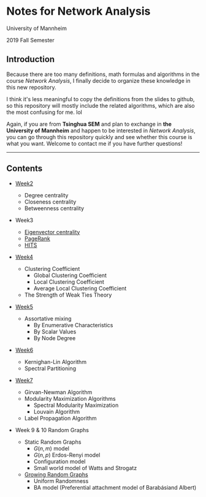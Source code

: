# Notes for Network Analysis

University of Mannheim

2019 Fall Semester

## Introduction

Because there are too many definitions, math formulas and algorithms in the course *Network Analysis*,  I finally decide to organize these knowledge in this new repository. 

I think it's less meaningful to copy the definitions from the slides to github, so this repository will mostly include the related algorithms, which are also the most confusing for me. lol

Again, if you are from **Tsinghua SEM** and plan to exchange in **the University of Mannheim** and happen to be interested in *Network Analysis*, you can go through this repository quickly and see whether this course is what you want. Welcome to contact me if you have further questions! 

---

## Contents

- [Week2](week2/Degree_closeness_betweenness_centrality.md)
    - Degree centrality
    - Closeness centrality
    - Betweenness centrality

- Week3
    - [Eigenvector centrality](week3/Eigenvector_centrality.md)
    - [PageRank](week3/PageRank.md)
    - [HITS](week3/HITS.md)

- [Week4](week4_neighborhood_patterns/Neighborhood_patterns.md) 
    - Clustering Coefficient
        - Global Clustering Coefficient
        - Local Clustering Coefficient
        - Average Local Clustering Coefficient
    - The Strength of Weak Ties Theory

- [Week5](week5_assortative_mixing/Assortative_mixing.md)
    - Assortative mixing
        - By Enumerative Characteristics
        - By Scalar Values
        - By Node Degree

- [Week6](week6_graph_partitioning/Graph_partitioning.md)
    - Kernighan-Lin Algorithm
    - Spectral Partitioning

- [Week7](week7_community_detection/Community_detection.md)
    - Girvan-Newman Algorithm
    - Modularity Maximization Algorithms
        - Spectral Modularity Maximization
        - Louvain Algorithm
    - Label Propagation Algorithm

- Week 9 & 10 Random Graphs
    - Static Random Graphs
        - $G(n, m)$ model
        - $G(n, p)$ Erdos-Renyi model
        - Configuration model
        - Small world model of Watts and Strogatz
    - [Growing Random Graphs](week10_growing_random_graphs/Growing_random_graphs.md)
        - Uniform Randomness
        - BA model (Preferential attachment model of Barabásiand Albert)
